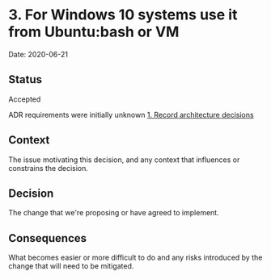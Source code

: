 # 3. For Windows 10 systems use it from Ubuntu:bash or VM

Date: 2020-06-21

## Status

Accepted

ADR requirements were initially unknown [1. Record architecture decisions](0001-record-architecture-decisions.md)

## Context

The issue motivating this decision, and any context that influences or constrains the decision.

## Decision

The change that we're proposing or have agreed to implement.

## Consequences

What becomes easier or more difficult to do and any risks introduced by the change that will need to be mitigated.
